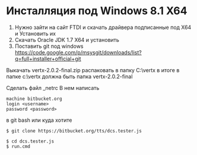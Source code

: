 # Инсталляция под Windows 8.1 X64

 1. Нужно зайти на сайт FTDI и скачать драйвера подписанные под X64 и Установить их
 3. Скачать Oracle JDK 1.7 X64 и установить
 4. Поставить git под windows https://code.google.com/p/msysgit/downloads/list?q=full+installer+official+git


Выкачать vertx-2.0.2-final.zip
распаковать в папку C:\vertx
в итоге в папке c:\vertx должна быть папка vertx-2.0.2-final


Сделать файл _netrc
В нем написать

    machine bitbucket.org
    login <username>
    password <password>

в git bash или куда хотите

    $ git clone https://bitbucket.org/tts/dcs.tester.js

    $ cd dcs.tester.js
    $ run.cmd



